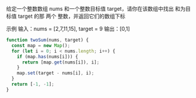 给定一个整数数组 nums 和一个整数目标值 target，请你在该数组中找出 和为目标值 target 的那 两个 整数，并返回它们的数组下标

示例
输入：nums = [2,7,11,15], target = 9
输出：[0,1]

```js
function twoSum(nums, target) {
  const map = new Map();
  for (let i = 0; i < nums.length; i++) {
    if (map.has(nums[i])) {
      return [map.get(nums[i]), i];
    }
    map.set(target - nums[i], i);
  }
  return [-1, -1];
}
```
